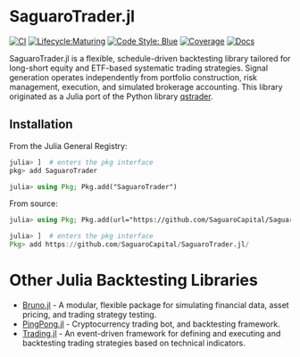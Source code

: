 
# SaguaroTrader.jl

[![CI](https://github.com/SaguaroCapital/SaguaroTrader.jl/actions/workflows/CI.yml/badge.svg)](https://github.com/SaguaroCapital/SaguaroTrader.jl/actions/workflows/CI.yml)
[![Lifecycle:Maturing](https://img.shields.io/badge/Lifecycle-Maturing-007EC6)](https://github.com/bcgov/repomountie/blob/master/doc/lifecycle-badges.md)
[![Code Style: Blue](https://img.shields.io/badge/code%20style-blue-4495d1.svg)](https://github.com/invenia/BlueStyle)
[![Coverage](http://codecov.io/github/SaguaroCapital/SaguaroTrader.jl/coverage.svg?branch=main)](https://codecov.io/gh/SaguaroCapital/SaguaroTrader.jl)
[![Docs](https://img.shields.io/badge/docs-dev-blue.svg)](https://saguarocapital.github.io/SaguaroTrader.jl)

SaguaroTrader.jl is a flexible, schedule-driven backtesting library tailored for long-short equity and ETF-based systematic trading strategies. Signal generation operates independently from portfolio construction, risk management, execution, and simulated brokerage accounting. This library originated as a Julia port of the Python library [qstrader](https://github.com/mhallsmoore/qstrader).

## Installation

From the Julia General Registry:
```julia
julia> ]  # enters the pkg interface
pkg> add SaguaroTrader
```

```julia
julia> using Pkg; Pkg.add("SaguaroTrader")
```

From source:
```julia
julia> using Pkg; Pkg.add(url="https://github.com/SaguaroCapital/SaguaroTrader.jl/")
```

```julia
julia> ]  # enters the pkg interface
Pkg> add https://github.com/SaguaroCapital/SaguaroTrader.jl/
```

# Other Julia Backtesting Libraries

- [Bruno.jl](https://github.com/USU-Analytics-Solution-Center/Bruno.jl) - A modular, flexible package for simulating financial data, asset pricing, and trading strategy testing.
- [PingPong.jl](https://github.com/panifie/PingPong.jl) - Cryptocurrency trading bot, and backtesting framework.
- [Trading.jl](https://github.com/louisponet/Trading.jl) - An event-driven framework for defining and executing and backtesting trading strategies based on technical indicators.
